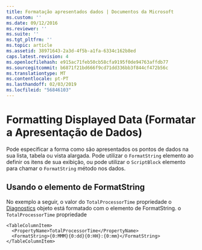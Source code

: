 ```yaml
---
title: Formatação apresentados dados | Documentos da Microsoft
ms.custom: ''
ms.date: 09/12/2016
ms.reviewer: ''
ms.suite: ''
ms.tgt_pltfrm: ''
ms.topic: article
ms.assetid: 38971643-2a3d-4f5b-a1fa-6334c162b8ed
caps.latest.revision: 4
ms.openlocfilehash: e915ac71feb50cb58cfa9195f0de94763affdb77
ms.sourcegitcommit: b6871f21bd666f9cd71dd336bb3f844cf472b56c
ms.translationtype: MT
ms.contentlocale: pt-PT
ms.lasthandoff: 02/03/2019
ms.locfileid: "56846103"
---
```

# <a name="formatting-displayed-data"></a>Formatting Displayed Data (Formatar a Apresentação de Dados)

Pode especificar a forma como são apresentados os pontos de dados na sua lista, tabela ou vista alargada. Pode utilizar o `FormatString` elemento ao definir os itens de sua exibição, ou pode utilizar o `ScriptBlock` elemento para chamar o `FormatString` método nos dados.

## <a name="using-the-formatstring-element"></a>Usando o elemento de FormatString

No exemplo a seguir, o valor do `TotalProcessorTime` propriedade o [Diagnostics](/dotnet/api/System.Diagnostics.Process) objeto está formatado com o elemento de FormatString. o `TotalProcessorTime` propriedade

```
<TableColumnItem>
  <PropertyName>TotalProcessorTime</PropertyName>
  <FormatString>{0:MMM}{0:dd}{0:HH}:{0:mm}</FormatString>
</TableColumnItem>
```



